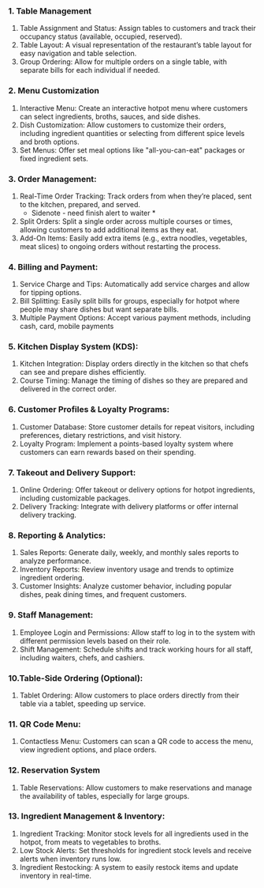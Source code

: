### 1. Table Management
1. Table Assignment and Status: Assign tables to customers and track their occupancy status (available, occupied, reserved).
2. Table Layout: A visual representation of the restaurant’s table layout for easy navigation and table selection.
3. Group Ordering: Allow for multiple orders on a single table, with separate bills for each individual if needed.

### 2. Menu Customization
1. Interactive Menu: Create an interactive hotpot menu where customers can select ingredients, broths, sauces, and side dishes.
2. Dish Customization: Allow customers to customize their orders, including ingredient quantities or selecting from different spice levels and broth options.
3. Set Menus: Offer set meal options like "all-you-can-eat" packages or fixed ingredient sets.

### 3. Order Management:
1. Real-Time Order Tracking: Track orders from when they’re placed, sent to the kitchen, prepared, and served.
   * Sidenote - need finish alert to waiter *
3. Split Orders: Split a single order across multiple courses or times, allowing customers to add additional items as they eat.
4. Add-On Items: Easily add extra items (e.g., extra noodles, vegetables, meat slices) to ongoing orders without restarting the process.

### 4. Billing and Payment:
1. Service Charge and Tips: Automatically add service charges and allow for tipping options.
2. Bill Splitting: Easily split bills for groups, especially for hotpot where people may share dishes but want separate bills.
3. Multiple Payment Options: Accept various payment methods, including cash, card, mobile payments

### 5. Kitchen Display System (KDS):
1. Kitchen Integration: Display orders directly in the kitchen so that chefs can see and prepare dishes efficiently.
2. Course Timing: Manage the timing of dishes so they are prepared and delivered in the correct order.
	
### 6. Customer Profiles & Loyalty Programs:
1. Customer Database: Store customer details for repeat visitors, including preferences, dietary restrictions, and visit history.
2. Loyalty Program: Implement a points-based loyalty system where customers can earn rewards based on their spending.

### 7. Takeout and Delivery Support:
1. Online Ordering: Offer takeout or delivery options for hotpot ingredients, including customizable packages.
2. Delivery Tracking: Integrate with delivery platforms or offer internal delivery tracking.

### 8. Reporting & Analytics:
1. Sales Reports: Generate daily, weekly, and monthly sales reports to analyze performance.
2. Inventory Reports: Review inventory usage and trends to optimize ingredient ordering.
3. Customer Insights: Analyze customer behavior, including popular dishes, peak dining times, and frequent customers.

### 9. Staff Management:
1. Employee Login and Permissions: Allow staff to log in to the system with different permission levels based on their role.
2. Shift Management: Schedule shifts and track working hours for all staff, including waiters, chefs, and cashiers.

### 10.Table-Side Ordering (Optional):
1. Tablet Ordering: Allow customers to place orders directly from their table via a tablet, speeding up service.

### 11. QR Code Menu:
1. Contactless Menu: Customers can scan a QR code to access the menu, view ingredient options, and place orders.

### 12. Reservation System
1. Table Reservations: Allow customers to make reservations and manage the availability of tables, especially for large groups.

### 13. Ingredient Management & Inventory:
1. Ingredient Tracking: Monitor stock levels for all ingredients used in the hotpot, from meats to vegetables to broths.
2. Low Stock Alerts: Set thresholds for ingredient stock levels and receive alerts when inventory runs low.
3. Ingredient Restocking: A system to easily restock items and update inventory in real-time.
